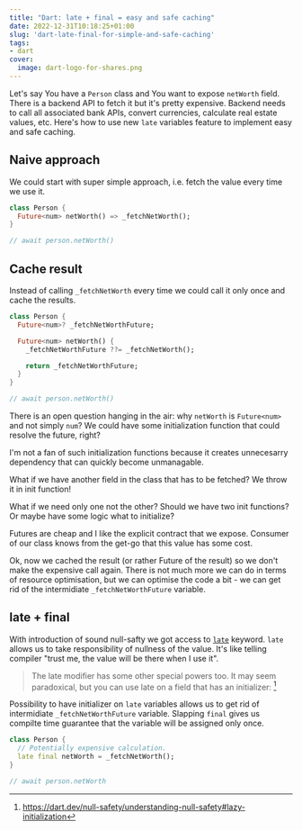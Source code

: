 ```yaml
---
title: "Dart: late + final = easy and safe caching"
date: 2022-12-31T10:18:25+01:00
slug: 'dart-late-final-for-simple-and-safe-caching'
tags:
- dart
cover:
  image: dart-logo-for-shares.png
---
```


Let's say You have a `Person` class and You want to expose `netWorth` field.
There is a backend API to fetch it but it's pretty expensive.
Backend needs to call all associated bank APIs, convert currencies, calculate real estate values, etc.
Here's how to use new `late` variables feature to implement easy and safe caching.

<!--more--> 

## Naive approach

We could start with super simple approach, i.e. fetch the value every time we use it.

```dart
class Person {
  Future<num> netWorth() => _fetchNetWorth();
}

// await person.netWorth()
```

## Cache result

Instead of calling `_fetchNetWorth` every time we could call it only once and cache the results.

```dart
class Person {
  Future<num>? _fetchNetWorthFuture;

  Future<num> netWorth() {
    _fetchNetWorthFuture ??= _fetchNetWorth();

    return _fetchNetWorthFuture;
  }
}

// await person.netWorth()
```

There is an open question hanging in the air: why `netWorth` is `Future<num>` and not simply `num`?
We could have some initialization function that could resolve the future, right?

I'm not a fan of such initialization functions because it creates unnecesarry dependency that can quickly become unmanagable.

What if we have another field in the class that has to be fetched? We throw it in init function!

What if we need only one not the other? Should we have two init functions? Or maybe have some logic what to initialize?

Futures are cheap and I like the explicit contract that we expose. Consumer of our class knows from the get-go that this value has some cost.

Ok, now we cached the result (or rather Future of the result) so we don't make the expensive call again.
There is not much more we can do in terms of resource optimisation, but we can optimise the code a bit - we can get rid of the intermidiate `_fetchNetWorthFuture` variable.

## late + final 

With introduction of sound null-safty we got access to [`late`](https://dart.dev/null-safety/understanding-null-safety#late-variables) keyword. `late` allows us to take responsibility of nullness of the value. It's like telling compiler "trust me, the value will be there when I use it".

> The late modifier has some other special powers too. It may seem paradoxical, but you can use late on a field that has an initializer:
[^1]

Possibility to have initializer on `late` variables allows us to get rid of intermidiate `_fetchNetWorthFuture` variable.
Slapping `final` gives us compilte time guarantee that the variable will be assigned only once.

```dart
class Person {
  // Potentially expensive calculation.
  late final netWorth = _fetchNetWorth();
}

// await person.netWorth
```

[^1]: https://dart.dev/null-safety/understanding-null-safety#lazy-initialization

